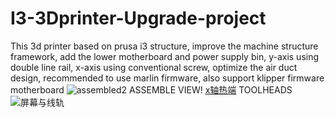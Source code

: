 # I3-3Dprinter-Upgrade-project
This 3d printer based on prusa i3 structure, improve the machine structure framework, add the lower motherboard and power supply bin, y-axis using double line rail, x-axis using conventional screw, optimize the air duct design, recommended to use marlin firmware, also support klipper firmware motherboard
![assembled2](https://user-images.githubusercontent.com/126187580/222128262-e7c2bf99-1e25-4aec-b0a9-75eca876a180.png)
ASSEMBLE VIEW!
[x轴热端](https://user-images.githubusercontent.com/126187580/222128503-f52d6c27-1be9-4a44-84c6-40cfa1c4eaf3.png)
TOOLHEADS
![屏幕与线轨](https://user-images.githubusercontent.com/126187580/222128607-9635ce55-8f36-4d74-8f7f-d3a0a49038a4.png)
